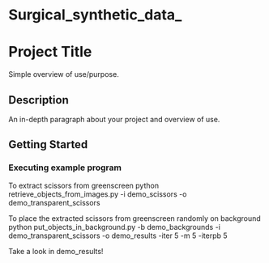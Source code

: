 # Surgical_synthetic_data_
# Project Title

Simple overview of use/purpose.

## Description

An in-depth paragraph about your project and overview of use.

## Getting Started

### Executing example program
To extract scissors from greenscreen
python retrieve_objects_from_images.py -i demo_scissors -o demo_transparent_scissors

To place the extracted scissors from greenscreen randomly on background
python put_objects_in_background.py -b demo_backgrounds -i demo_transparent_scissors -o demo_results -iter 5 -m 5 -iterpb 5

Take a look in demo_results!

